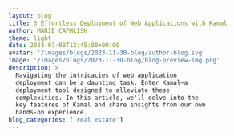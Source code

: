 ```yaml
---
layout: blog
title: 3 Effortless Deployment of Web Applications with Kamal
author: MARIE CAPHLISH
theme: light
date: 2023-07-08T12:45:00+00:00
avatar: '/images/blogs/2023-11-30-blog/author-blog.svg'
image: '/images/blogs/2023-11-30-blog/blog-preview-img.png'
description: >
  Navigating the intricacies of web application
  deployment can be a daunting task. Enter Kamal—a
  deployment tool designed to alleviate these
  complexities. In this article, we'll delve into the
  key features of Kamal and share insights from our own
  hands-on experience.
blog_categories: ['real estate']
---
```

